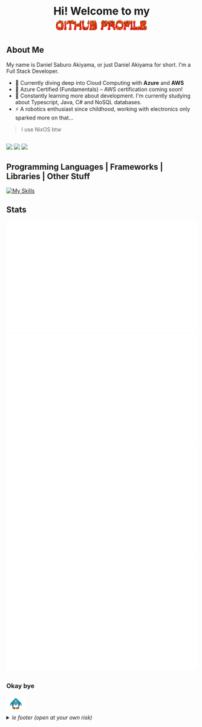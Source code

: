 <h1 align="center">Hi! Welcome to my <img width=250 src="./assets/texto_fogo_legal.gif"/></h1>

<h2>About Me</h2>

<p>My name is Daniel Saburo Akiyama, or just Daniel Akiyama for short. I'm a Full Stack Developer.</p>

- 🔭 Currently diving deep into Cloud Computing with **Azure** and **AWS**
- 🥇 Azure Certified (Fundamentals) – AWS certification coming soon!
- 🌱 Constantly learning more about development. I'm currently studying about Typescript, Java, C# and NoSQL databases.
- ⚡ A robotics enthusiast since childhood, working with electronics only sparked more on that...

> I use NixOS btw

##
<div>  
  <a href = "mailto:danielakiyama8@gmail.com"><img src="https://img.shields.io/badge/-Gmail-%23333?style=for-the-badge&logo=gmail&logoColor=white" target="_blank"></a>
  <a href="https://www.linkedin.com/in/daniel-akiyama/" target="_blank"><img src="https://img.shields.io/badge/-LinkedIn-%230077B5?style=for-the-badge&logo=linkedin&logoColor=white" target="_blank"></a>
  <a href="https://api.whatsapp.com/send?phone=5511959670278&text=Ol%C3%A1,%20eu%20encontrei%20seu%20n%C3%BAmero%20atrav%C3%A9s%20do%20GitHub!" target="_blank"><img src="https://img.shields.io/badge/WhatsApp-25D366?style=for-the-badge&logo=whatsapp&logoColor=white&logo=linkedin&logoColor=white" target="_blank"></a> 
</div>

## Programming Languages | Frameworks |  Libraries | Other Stuff

[![My Skills](https://skillicons.dev/icons?i=arch,bash,gtk,elixir,androidstudio,angular,arduino,firebase,aws,azure,bootstrap,cpp,css,discord,docker,dotnet,spring,flask,python,eclipse,git,github,gradle,html,java,js,kubernetes,linux,lua,mongodb,mysql,nextjs,nodejs,nix,oracle,postman,prisma,py,pytorch,raspberrypi,react,react-native,rider,selenium,tensorflow,vercel,visualstudio,vim,vscode)](https://skillicons.dev)


<h2>Stats</h2>

![](https://raw.githubusercontent.com/danielthx23/github-stats/master/generated/overview.svg#gh-dark-mode-only)
![](https://raw.githubusercontent.com/danielthx23/github-stats/master/generated/overview.svg#gh-light-mode-only)
![](https://raw.githubusercontent.com/danielthx23/github-stats/master/generated/languages.svg#gh-dark-mode-only)
![](https://raw.githubusercontent.com/danielthx23/github-stats/master/generated/languages.svg#gh-light-mode-only)

##

<h3>Okay bye</h3>
<img align="center" src="./assets/club_dance.gif" width="50"/>

<details>
  <summary><i>le footer (open at your own risk)</i></summary>

  <p>
    <strong>Discord:</strong> danielthx23#2007<br/>
    <strong>GitHub:</strong> Can you guess?<br/>
  </p>

  <p><em>Nothing to see here...</em></p>
  <img src="./assets/club_sweep.gif" alt="GIF estranho" />
</details>
